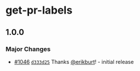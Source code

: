 # get-pr-labels

## 1.0.0

### Major Changes

- [#1046](https://github.com/smartcontractkit/.github/pull/1046)
  [`d333d25`](https://github.com/smartcontractkit/.github/commit/d333d255c5ce1260b309eb000c11d74e4df80d93)
  Thanks [@erikburt](https://github.com/erikburt)! - initial release
